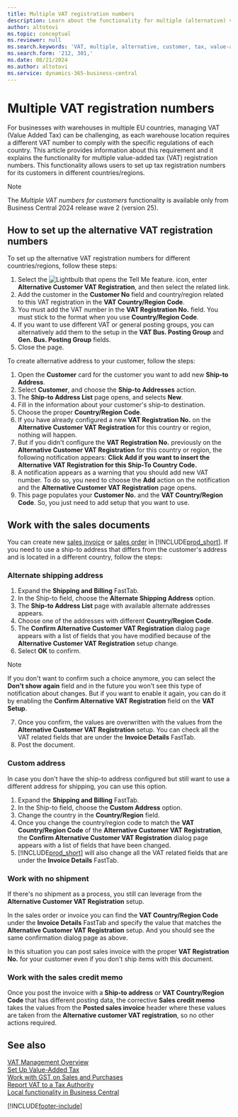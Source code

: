 ```yaml
---
title: Multiple VAT registration numbers
description: Learn about the functionality for multiple (alternative) value-added tax (VAT) registration numbers.
author: altotovi
ms.topic: conceptual
ms.reviewer: null
ms.search.keywords: 'VAT, multiple, alternative, customer, tax, value-added tax'
ms.search.form: '212, 301,'
ms.date: 08/21/2024
ms.author: altotovi
ms.service: dynamics-365-business-central
---
```


# <a name="multiple-vat-registration-numbers"></a>Multiple VAT registration numbers

For businesses with warehouses in multiple EU countries, managing VAT (Value Added Tax) can be challenging, as each warehouse location requires a different VAT number to comply with the specific regulations of each country. This article provides information about this requirement and it explains the functionality for multiple value-added tax (VAT) registration numbers. This functionality allows users to set up tax registration numbers for its customers in different countries/regions.  

> [!NOTE]
> The *Multiple VAT numbers for customers* functionality is available only from Business Central 2024 release wave 2 (version 25).

## <a name="how-to-set-up-the-alternative-vat-registration-numbers"></a>How to set up the alternative VAT registration numbers

To set up the alternative VAT registration numbers for different countries/regions, follow these steps: 

1. Select the ![Lightbulb that opens the Tell Me feature.](media/ui-search/search_small.png "Tell me what you want to do") icon, enter **Alternative Customer VAT Registration**, and then select the related link. 
2. Add the customer in the **Customer No** field and country/region related to this VAT registration in the **VAT Country/Region Code**.  
3. You must add the VAT number in the **VAT Registration No.** field. You must stick to the format when you use **Country/Region Code**. 
4. If you want to use different VAT or general posting groups, you can alternatively add them to the setup in the **VAT Bus. Posting Group** and **Gen. Bus. Posting Group** fields. 
5. Close the page.   

To create alternative address to your customer, follow the steps:  

1. Open the **Customer** card for the customer you want to add new **Ship-to Address**. 
2. Select **Customer**, and choose the **Ship-to Addresses** action.   
3. The **Ship-to Address List** page opens, and selects **New**. 
4. Fill in the information about your customer's ship-to destination.  
5. Choose the proper **Country/Region Code**.   
6. If you have already configured a new **VAT Registration No.** on the **Alternative Customer VAT Registration** for this country or region, nothing will happen. 
7. But if you didn't configure the **VAT Registration No.** previously on the **Alternative Customer VAT Registration** for this country or region, the following notification appears: **Click Add if you want to insert the Alternative VAT Registration for this Ship-To Country Code.** 
8. A notification appears as a warning that you should add new VAT number. To do so, you need to choose the **Add** action on the notification and the **Alternative Customer VAT Registration** page opens. 
9. This page populates your **Customer No.** and the **VAT Country/Region Code**. So, you just need to add setup that you want to use. 

## <a name="work-with-the-sales-documents"></a>Work with the sales documents

You can create new [sales invoice](sales-how-invoice-sales.md) or [sales order](sales-how-sell-products.md) in [!INCLUDE[prod_short](includes/prod_short.md)]. If you need to use a ship-to address that differs from the customer's address and is located in a different country, follow the steps:  

### <a name="alternate-shipping-address"></a>Alternate shipping address

1. Expand the **Shipping and Billing** FastTab.   
2. In the Ship-to field, choose the **Alternate Shipping Address** option. 
3. The **Ship-to Address List** page with available alternate addresses appears. 
4. Choose one of the addresses with different **Country/Region Code**. 
5. The **Confirm Alternative Customer VAT Registration** dialog page appears with a list of fields that you have modified because of the **Alternative Customer VAT Registration** setup change. 
6. Select **OK** to confirm.   

> [!NOTE]
> If you don't want to confirm such a choice anymore, you can select the **Don't show again** field and in the future you won't see this type of notification about changes. But if you want to enable it again, you can do it by enabling the **Confirm Alternative VAT Registration** field on the **VAT Setup**.  
   
7. Once you confirm, the values are overwritten with the values from the **Alternative Customer VAT Registration** setup. You can check all the VAT related fields that are under the **Invoice Details** FastTab.  
8. Post the document.  

### <a name="custom-address"></a>Custom address

In case you don't have the ship-to address configured but still want to use a different address for shipping, you can use this option.  

1. Expand the **Shipping and Billing** FastTab.   
2. In the Ship-to field, choose the **Custom Address** option.  
3. Change the country in the **Country/Region** field.  
4. Once you change the country/region code to match the **VAT Country/Region Code** of the **Alternative Customer VAT Registration**, the **Confirm Alternative Customer VAT Registration** dialog page appears with a list of fields that have been changed. 
5. [!INCLUDE[prod_short](includes/prod_short.md)] will also change all the VAT related fields that are under the **Invoice Details** FastTab.  

### <a name="work-with-no-shipment"></a>Work with no shipment

If there's no shipment as a process, you still can leverage from the **Alternative Customer VAT Registration** setup.

In the sales order or invoice you can find the **VAT Country/Region Code** under the **Invoice Details** FastTab and specify the value that matches the **Alternative Customer VAT Registration** setup. And you should see the same confirmation dialog page as above. 

In this situation you can post sales invoice with the proper **VAT Registration No.** for your customer even if you don't ship items with this document. 

### <a name="work-with-the-sales-credit-memo"></a>Work with the sales credit memo

Once you post the invoice with a **Ship-to address** or **VAT Country/Region Code** that has different posting data, the corrective **Sales credit memo** takes the values from the **Posted sales invoice** header where these values are taken from the **Alternative customer VAT registration**, so no other actions required. 

## <a name="see-also"></a>See also

[VAT Management Overview](finance-manage-vat.md)    
[Set Up Value-Added Tax](finance-setup-vat.md)    
[Work with GST on Sales and Purchases](finance-work-with-vat.md)    
[Report VAT to a Tax Authority](finance-how-report-vat.md)    
[Local functionality in Business Central](about-localization.md)    


[!INCLUDE[footer-include](includes/footer-banner.md)]
